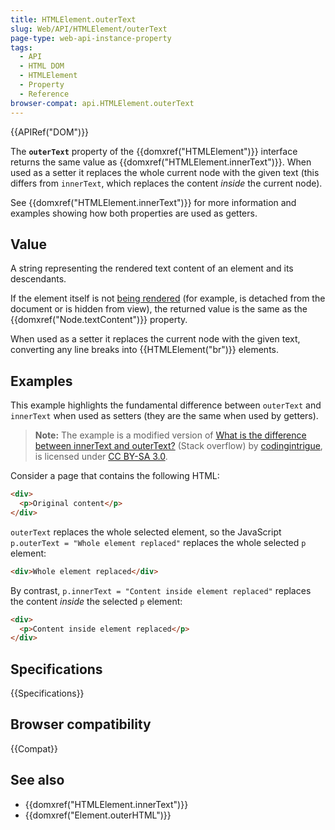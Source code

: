 ```yaml
---
title: HTMLElement.outerText
slug: Web/API/HTMLElement/outerText
page-type: web-api-instance-property
tags:
  - API
  - HTML DOM
  - HTMLElement
  - Property
  - Reference
browser-compat: api.HTMLElement.outerText
---
```


{{APIRef("DOM")}}

The **`outerText`** property of the {{domxref("HTMLElement")}} interface returns the same value as {{domxref("HTMLElement.innerText")}}.
When used as a setter it replaces the whole current node with the given text (this differs from `innerText`, which replaces the content _inside_ the current node).

See {{domxref("HTMLElement.innerText")}} for more information and examples showing how both properties are used as getters.

## Value

A string representing the rendered text content of an element and its descendants.

If the element itself is not [being rendered](https://html.spec.whatwg.org/multipage/rendering.html#being-rendered) (for example, is detached from the document or is hidden from view), the returned value is the same as the {{domxref("Node.textContent")}} property.

When used as a setter it replaces the current node with the given text, converting any line breaks into {{HTMLElement("br")}} elements.

## Examples

This example highlights the fundamental difference between `outerText` and `innerText` when used as setters (they are the same when used by getters).

> **Note:** The example is a modified version of [What is the difference between innerText and outerText?](https://stackoverflow.com/questions/18481382/what-is-the-difference-between-innertext-and-outertext/18481435#18481435) (Stack overflow) by [codingintrigue](https://stackoverflow.com/users/571194/codingintrigue), is licensed under [CC BY-SA 3.0](https://creativecommons.org/licenses/by-sa/3.0/).

Consider a page that contains the following HTML:

```html
<div>
  <p>Original content</p>
</div>
```

`outerText` replaces the whole selected element, so the JavaScript `p.outerText = "Whole element replaced"` replaces the whole selected `p` element:

```html
<div>Whole element replaced</div>
```

By contrast, `p.innerText = "Content inside element replaced"` replaces the content _inside_ the selected `p` element:

```html
<div>
  <p>Content inside element replaced</p>
</div>
```

## Specifications

{{Specifications}}

## Browser compatibility

{{Compat}}

## See also

- {{domxref("HTMLElement.innerText")}}
- {{domxref("Element.outerHTML")}}
